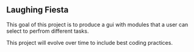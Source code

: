 ## Laughing Fiesta

This goal of this project is to produce a gui with modules that a user can select to perfrom different tasks. 

This project will evolve over time to include best coding practices.